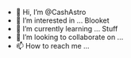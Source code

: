 - 👋 Hi, I’m @CashAstro
- 👀 I’m interested in ... Blooket
- 🌱 I’m currently learning ... Stuff
- 💞️ I’m looking to collaborate on ... 
- 📫 How to reach me ...

<!---
CashAstro/CashAstro is a ✨ special ✨ repository because its `README.md` (this file) appears on your GitHub profile.
You can click the Preview link to take a look at your changes.
--->
